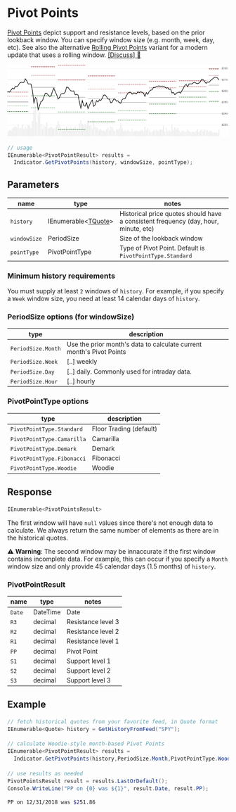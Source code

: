 ﻿# Pivot Points

[Pivot Points](https://en.wikipedia.org/wiki/Pivot_point_(technical_analysis)) depict support and resistance levels, based on the prior lookback window.  You can specify window size (e.g. month, week, day, etc).
See also the alternative [Rolling Pivot Points](../RollingPivots/README.md#content) variant for a modern update that uses a rolling window.
[[Discuss] :speech_balloon:](https://github.com/DaveSkender/Stock.Indicators/discussions/274 "Community discussion about this indicator")

![image](chart.png)

```csharp
// usage
IEnumerable<PivotPointResult> results =
  Indicator.GetPivotPoints(history, windowSize, pointType);  
```

## Parameters

| name | type | notes
| -- |-- |--
| `history` | IEnumerable\<[TQuote](../../docs/GUIDE.md#historical-quotes)\> | Historical price quotes should have a consistent frequency (day, hour, minute, etc)
| `windowSize` | PeriodSize | Size of the lookback window
| `pointType` | PivotPointType | Type of Pivot Point.  Default is `PivotPointType.Standard`

### Minimum history requirements

You must supply at least `2` windows of `history`.  For example, if you specify a `Week` window size, you need at least 14 calendar days of `history`.

### PeriodSize options (for windowSize)

| type | description
|-- |--
| `PeriodSize.Month` | Use the prior month's data to calculate current month's Pivot Points
| `PeriodSize.Week` | [..] weekly
| `PeriodSize.Day` | [..] daily.  Commonly used for intraday data.
| `PeriodSize.Hour` | [..] hourly

### PivotPointType options

| type | description
|-- |--
| `PivotPointType.Standard` | Floor Trading (default)
| `PivotPointType.Camarilla` | Camarilla
| `PivotPointType.Demark` | Demark
| `PivotPointType.Fibonacci` | Fibonacci
| `PivotPointType.Woodie` | Woodie

## Response

```csharp
IEnumerable<PivotPointsResult>
```

The first window will have `null` values since there's not enough data to calculate.  We always return the same number of elements as there are in the historical quotes.

:warning: **Warning**: The second window may be innaccurate if the first window contains incomplete data.  For example, this can occur if you specify a `Month` window size and only provide 45 calendar days (1.5 months) of `history`.

### PivotPointResult

| name | type | notes
| -- |-- |--
| `Date` | DateTime | Date
| `R3` | decimal | Resistance level 3
| `R2` | decimal | Resistance level 2
| `R1` | decimal | Resistance level 1
| `PP` | decimal | Pivot Point
| `S1` | decimal | Support level 1
| `S2` | decimal | Support level 2
| `S3` | decimal | Support level 3

## Example

```csharp
// fetch historical quotes from your favorite feed, in Quote format
IEnumerable<Quote> history = GetHistoryFromFeed("SPY");

// calculate Woodie-style month-based Pivot Points
IEnumerable<PivotPointResult> results =
  Indicator.GetPivotPoints(history,PeriodSize.Month,PivotPointType.Woodie);

// use results as needed
PivotPointsResult result = results.LastOrDefault();
Console.WriteLine("PP on {0} was ${1}", result.Date, result.PP);
```

```bash
PP on 12/31/2018 was $251.86
```
